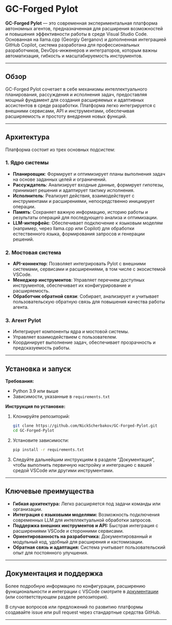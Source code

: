 # GC-Forged Pylot

**GC-Forged Pylot** — это современная экспериментальная платформа автономных агентов, предназначенная для расширения возможностей и повышения эффективности работы в среде Visual Studio Code. Основанная на llama.cpp (Georgiy Gerganov) и дополненная интеграцией GitHub Copilot, система разработана для профессиональных разработчиков, DevOps-инженеров и интеграторов, которым важны автоматизация, гибкость и масштабируемость инструментов.

---

## Обзор

GC-Forged Pylot сочетает в себе механизмы интеллектуального планирования, рассуждения и исполнения задач, предоставляя мощный фундамент для создания расширяемых и адаптивных ассистентов в среде разработки. Платформа легко интегрируется с внешними сервисами, API и инструментами, обеспечивая расширяемость и простоту внедрения новых функций.

---

## Архитектура

Платформа состоит из трех основных подсистем:

### 1. Ядро системы

- **Планировщик**: Формирует и оптимизирует планы выполнения задач на основе заданных целей и ограничений.
- **Рассуждатель**: Анализирует входные данные, формирует гипотезы, принимает решения и адаптирует тактику исполнения.
- **Исполнитель**: Реализует действия, взаимодействует с инструментами и расширениями, непосредственно инициирует операции.
- **Память**: Сохраняет важную информацию, историю работы и результаты операций для последующего анализа и оптимизации.
- **LLM-интерфейс**: Обеспечивает подключение к языковым моделям (например, через llama.cpp или Copilot) для обработки естественного языка, формирования запросов и генерации решений.

### 2. Мостовая система

- **API-коннектор**: Позволяет интегрировать Pylot с внешними системами, сервисами и расширениями, в том числе с экосистемой VSCode.
- **Менеджер инструментов**: Управляет перечнем доступных инструментов, обеспечивает их конфигурирование и расширяемость.
- **Обработчик обратной связи**: Собирает, анализирует и учитывает пользовательскую обратную связь для повышения качества работы агента.

### 3. Агент Pylot

- Интегрирует компоненты ядра и мостовой системы.
- Управляет взаимодействием с пользователем.
- Координирует выполнение задач, обеспечивает прозрачность и предсказуемость работы.

---

## Установка и запуск

**Требования:**
- Python 3.9 или выше
- Зависимости, указанные в `requirements.txt`

**Инструкция по установке:**

1. Клонируйте репозиторий:
    ```bash
    git clone https://github.com/NickScherbakov/GC-Forged-Pylot.git
    cd GC-Forged-Pylot
    ```
2. Установите зависимости:
    ```bash
    pip install -r requirements.txt
    ```
3. Следуйте дальнейшим инструкциям в разделе “Документация”, чтобы выполнить первичную настройку и интеграцию с вашей средой VSCode или другими инструментами.

---

## Ключевые преимущества

- **Гибкая архитектура:** Легко расширяется под задачи команды или организации.
- **Интеграция с языковыми моделями:** Возможность подключения современных LLM для интеллектуальной обработки запросов.
- **Поддержка внешних инструментов и API:** Быстрая интеграция с расширениями VSCode и сторонними сервисами.
- **Ориентированность на разработчика:** Документированный и модульный код, удобный для расширения и кастомизации.
- **Обратная связь и адаптация:** Система учитывает пользовательский опыт для постоянного улучшения.

---

## Документация и поддержка

Более подробную информацию по конфигурации, расширению функциональности и интеграции с VSCode смотрите в [документации](./docs/README.ru.md) (или соответствующем разделе репозитория).

В случае вопросов или предложений по развитию платформы создавайте issue или pull request через стандартные средства GitHub.

---